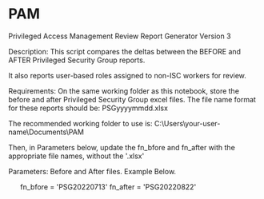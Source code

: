 # PAM

Privileged Access Management Review Report Generator
Version 3

Description:
This script compares the deltas between the BEFORE and AFTER Privileged Security Group reports.

It also reports user-based roles assigned to non-ISC workers for review.

Requirements:
On the same working folder as this notebook, store the before and after Privileged Security Group excel files. The file name format for these reports should be: PSGyyyymmdd.xlsx

The recommended working folder to use is: C:\Users\your-user-name\Documents\PAM

Then, in Parameters below, update the fn_bfore and fn_after with the appropriate file names, without the '.xlsx'

Parameters:  Before and After files. Example Below.
<ul>
fn_bfore = 'PSG20220713'
fn_after = 'PSG20220822'
</ul>
